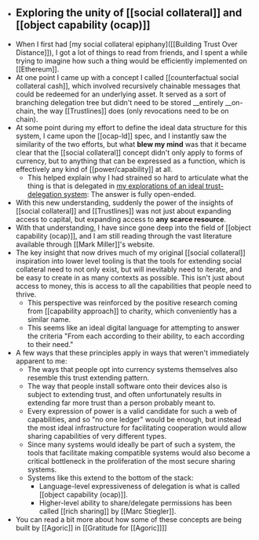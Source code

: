 - ## Exploring the unity of [[social collateral]] and [[object capability (ocap)]]
- When I first had [my social collateral epiphany]([[Building Trust Over Distance]]), I got a lot of things to read from friends, and I spent a while trying to imagine how such a thing would be efficiently implemented on [[Ethereum]].
- At one point I came up with a concept I called [[counterfactual social collateral cash]], which involved recursively chainable messages that could be redeemed for an underlying asset. It served as a sort of branching delegation tree but didn't need to be stored __entirely __on-chain, the way [[Trustlines]] does (only revocations need to be on chain).
- At some point during my effort to define the ideal data structure for this system, I came upon the [[ocap-ld]] spec, and I instantly saw the similarity of the two efforts, but what __blew my mind__ was that it became clear that the [[social collateral]] concept didn't only apply to forms of currency, but to anything that can be expressed as a function, which is effectively any kind of [[power/capability]] at all.
    - This helped explain why I had strained so hard to articulate what the thing is that is delegated in [my explorations of an ideal trust-delegation system](((D7K0wbdM2))): The answer is fully open-ended.
- With this new understanding, suddenly the power of the insights of [[social collateral]] and [[Trustlines]] was not just about expanding access to capital, but expanding access to __any scarce resource__.
- With that understanding, I have since gone deep into the field of [[object capability (ocap)]], and I am still reading through the vast literature available through [[Mark Miller]]'s website.
- The key insight that now drives much of my original [[social collateral]] inspiration into lower level tooling is that the tools for extending social collateral need to not only exist, but will inevitably need to iterate, and be easy to create in as many contexts as possible. This isn't just about access to money, this is access to all the capabilities that people need to thrive.
    - This perspective was reinforced by the positive research coming from [[capability approach]] to charity, which conveniently has a similar name.
    - This seems like an ideal digital language for attempting to answer the criteria "From each according to their ability, to each according to their need."
- A few ways that these principles apply in ways that weren't immediately apparent to me:
    - The ways that people opt into currency systems themselves also resemble this trust extending pattern.
    - The way that people install software onto their devices also is subject to extending trust, and often unfortunately results in extending far more trust than a person probably meant to.
    - Every expression of power is a valid candidate for such a web of capabilities, and so "no one ledger" would be enough, but instead the most ideal infrastructure for facilitating cooperation would allow sharing capabilities of very different types.
    - Since many systems would ideally be part of such a system, the tools that facilitate making compatible systems would also become a critical bottleneck in the proliferation of the most secure sharing systems.
    - Systems like this extend to the bottom of the stack:
        - Language-level expressiveness of delegation is what is called [[object capability (ocap)]].
        - Higher-level ability to share/delegate permissions has been called [[rich sharing]] by [[Marc Stiegler]].
- You can read a bit more about how some of these concepts are being built by [[Agoric]] in [[Gratitude for [[Agoric]]]]
